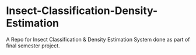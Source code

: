 # Insect-Classification-Density-Estimation
A Repo for Insect Classification &amp; Density Estimation System done as part of final semester project.
